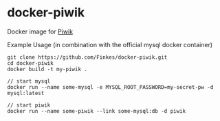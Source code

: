 # docker-piwik
Docker image for <a href="https://piwik.org/">Piwik</a>

Example Usage (in combination with the official mysql docker container)
```
git clone https://github.com/Finkes/docker-piwik.git
cd docker-piwik
docker build -t my-piwik .

// start mysql
docker run --name some-mysql -e MYSQL_ROOT_PASSWORD=my-secret-pw -d mysql:latest

// start piwik
docker run --name some-piwik --link some-mysql:db -d piwik
```

